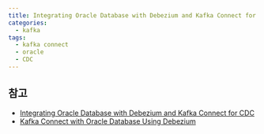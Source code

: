 ```yaml
---
title: Integrating Oracle Database with Debezium and Kafka Connect for CDC
categories:
  - kafka
tags: 
  - kafka connect
  - oracle
  - CDC
---
```


## 참고 
- [Integrating Oracle Database with Debezium and Kafka Connect for CDC](https://royalihasan.medium.com/integrating-oracle-database-with-debezium-and-kafka-connect-for-cdc-change-data-capture-f44d758e7f69)
- [Kafka Connect with Oracle Database Using Debezium](https://github.com/royalihasan/dockerized-setup-kafka-connect-oracle-debezium-stack/tree/master)

